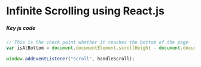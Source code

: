 # Infinite Scrolling using React.js

##### Key js code

```javascript
// This is the check point whether it reaches the bottom of the page
var isAtBottom = document.documentElement.scrollHeight - document.documentElement.scrollTop <= document.documentElement.clientHeight; 

```

```javascript
window.addEventListener("scroll", handleScroll);
```
